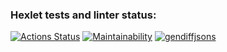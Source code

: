 ### Hexlet tests and linter status:
[![Actions Status](https://github.com/spolozova/frontend-project-lvl2/workflows/hexlet-check/badge.svg)](https://github.com/spolozova/frontend-project-lvl2/actions)
[![Maintainability](https://api.codeclimate.com/v1/badges/8141639a991a8122e2fb/maintainability)](https://codeclimate.com/github/spolozova/frontend-project-lvl2/maintainability)
[![gendiffjsons](https://asciinema.org/a/390111.svg)](https://asciinema.org/a/390111)